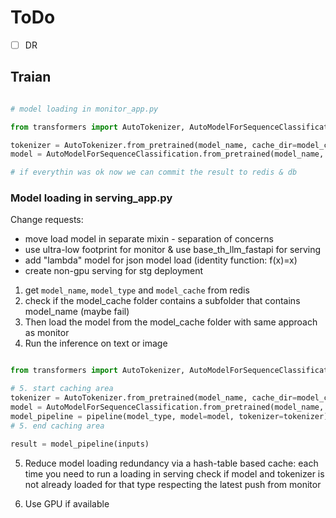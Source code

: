 # ToDo
  - [ ] DR

## Traian

```python

# model loading in monitor_app.py

from transformers import AutoTokenizer, AutoModelForSequenceClassification

tokenizer = AutoTokenizer.from_pretrained(model_name, cache_dir=model_cache)
model = AutoModelForSequenceClassification.from_pretrained(model_name, cache_dir=model_cache)

# if everythin was ok now we can commit the result to redis & db

```

### Model loading in serving_app.py

Change requests:
  - move load model in separate mixin - separation of concerns
  - use ultra-low footprint for monitor & use base_th_llm_fastapi for serving
  - add "lambda" model for json model load (identity function: f(x)=x)
  - create non-gpu serving for stg deployment

1. get `model_name`, `model_type` and `model_cache` from redis
2. check if the model_cache folder contains a subfolder that contains model_name (maybe fail)
3. Then load the model from the model_cache folder with same approach as monitor
4. Run the inference on text or image

```python

from transformers import AutoTokenizer, AutoModelForSequenceClassification, pipeline

# 5. start caching area
tokenizer = AutoTokenizer.from_pretrained(model_name, cache_dir=model_cache)
model = AutoModelForSequenceClassification.from_pretrained(model_name, cache_dir=model_cache)
model_pipeline = pipeline(model_type, model=model, tokenizer=tokenizer)
# 5. end caching area

result = model_pipeline(inputs)

```

5. Reduce model loading redundancy via a hash-table based cache: each time you need to run a loading in serving check if model and tokenizer is not already loaded for that type respecting the latest push from monitor

6. Use GPU if available



